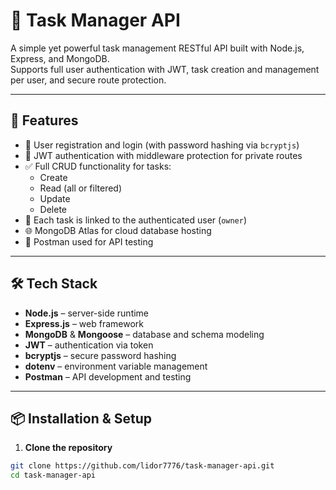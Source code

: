 # 🧩 Task Manager API

A simple yet powerful task management RESTful API built with Node.js, Express, and MongoDB.  
Supports full user authentication with JWT, task creation and management per user, and secure route protection.

---

## 🚀 Features

- 🔐 User registration and login (with password hashing via `bcryptjs`)
- 🔑 JWT authentication with middleware protection for private routes
- ✅ Full CRUD functionality for tasks:
  - Create
  - Read (all or filtered)
  - Update
  - Delete
- 📌 Each task is linked to the authenticated user (`owner`)
- 🌐 MongoDB Atlas for cloud database hosting
- 🧪 Postman used for API testing

---

## 🛠 Tech Stack

- **Node.js** – server-side runtime
- **Express.js** – web framework
- **MongoDB** & **Mongoose** – database and schema modeling
- **JWT** – authentication via token
- **bcryptjs** – secure password hashing
- **dotenv** – environment variable management
- **Postman** – API development and testing

---

## 📦 Installation & Setup

1. **Clone the repository**

```bash
git clone https://github.com/lidor7776/task-manager-api.git
cd task-manager-api
```
